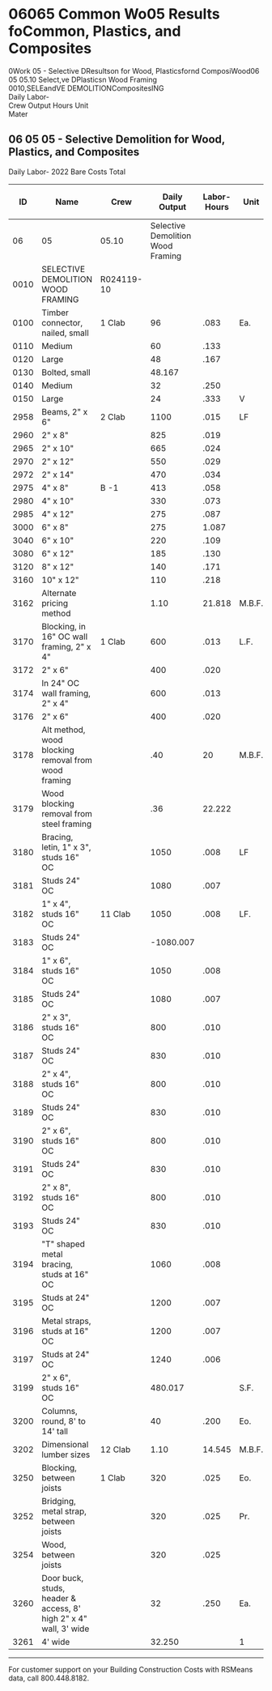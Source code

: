 # 06065 Common Wo05 Results foCommon, Plastics, and Composites

0Work 05 - Selective DResultson for Wood, Plasticsfornd ComposiWood06 05 05.10 Select,ve DPlasticsn Wood Framing  
0010,SELEandVE DEMOLITIONCompositesING  
Daily Labor-  
Crew Output Hours Unit  
Mater

## 06 05 05 - Selective Demolition for Wood, Plastics, and Composites

Daily Labor- 2022 Bare Costs Total

| ID    | Name                                                                 | Crew      | Daily Output | Labor-Hours | Unit      | Material | Labor   | Equipment | Total   | Total Incl O&P |
|-------|----------------------------------------------------------------------|-----------|--------------|-------------|-----------|----------|---------|-----------|---------|----------------|
| 06    | 05                                                                   | 05.10     | Selective Demolition Wood Framing |           |           |           |          |         |         |                |
| 0010  | SELECTIVE DEMOLITION WOOD FRAMING                                    | R024119-10|              |             |           |          |         |           |         |                |
| 0100  | Timber connector, nailed, small                                      | 1 Clab    | 96           | .083        | Ea.       |          | 3.80    |           | 3.80    | 5.6            |
| 0110  | Medium                                                               |           | 60           | .133        |           |          | 6.10    |           | 6.10    | 9.0            |
| 0120  | Large                                                                |           | 48           | .167        |           |          | 7.60    |           | 7.60    | 11.8           |
| 0130  | Bolted, small                                                        |           | 48.167       |             |           |          | 7.60    |           | 7.60    | 11.3           |
| 0140  | Medium                                                               |           | 32           | .250        |           |          | 11.40   |           | 11.40   | 17             |
| 0150  | Large                                                                |           | 24           | .333        | V         |          | 15.20   |           | 15.20   | 22.5           |
| 2958  | Beams, 2" x 6"                                                       | 2 Clab    | 1100         | .015        | LF        |          | .66     |           | .66     | S              |
| 2960  | 2" x 8"                                                              |           | 825          | .019        |           |          | .88     |           | .88     | 1.3            |
| 2965  | 2" x 10"                                                             |           | 665          | .024        |           |          | 1.10    |           | 1.10    | 1.6            |
| 2970  | 2" x 12"                                                             |           | 550          | .029        |           |          | 1.33    |           | 1.33    | 1.9            |
| 2972  | 2" x 14"                                                             |           | 470          | .034        |           |          | 1.55    |           | 1.55    | 2.3            |
| 2975  | 4" x 8"                                                              | B -1      | 413          | .058        |           |          | 2.69    |           | 2.69    | 4              |
| 2980  | 4" x 10"                                                             |           | 330          | .073        |           |          | 3.37    |           | 3.37    | 5              |
| 2985  | 4" x 12"                                                             |           | 275          | .087        |           |          | 4.04    |           | 4.04    | 6              |
| 3000  | 6" x 8"                                                              |           | 275          | 1.087       |           |          | 4.04    |           | 4.04    | 6              |
| 3040  | 6" x 10"                                                             |           | 220          | .109        |           |          | 5.05    | 5955      | 7.5     |                |
| 3080  | 6" x 12"                                                             |           | 185          | .130        |           |          | 6       | 9         | 8.9     |                |
| 3120  | 8" x 12"                                                             |           | 140          | .171        |           |          | 7.95    |           | 7.95    | 11.8           |
| 3160  | 10" x 12"                                                            |           | 110          | .218        |           |          | 10.10   |           | 10.10   | 15.0           |
| 3162  | Alternate pricing method                                              |           | 1.10         | 21.818      | M.B.F.    |          | 1,000   |           | 1,000   | 1,500          |
| 3170  | Blocking, in 16" OC wall framing, 2" x 4"                            | 1 Clab    | 600          | .013        | L.F.      |          | .61     | .696      |         | 9              |
| 3172  | 2" x 6"                                                              |           | 400          | .020        |           |          | .91     | .911      |         | 1.3            |
| 3174  | In 24" OC wall framing, 2" x 4"                                      |           | 600          | .013        |           |          | .61     | .61       |         | 9              |
| 3176  | 2" x 6"                                                              |           | 400          | .020        |           |          | .91     | .91       |         | 1.3            |
| 3178  | Alt method, wood blocking removal from wood framing                   |           | .40          | 20          | M.B.F.    |          | 910     | 910       | €       | 1,350          |
| 3179  | Wood blocking removal from steel framing                             |           | .36          | 22.222      |           |          | 1,025   | 1,025     |         | 1,500          |
| 3180  | Bracing, letin, 1" x 3", studs 16" OC                                |           | 1050         | .008        | LF        |          | .35     | 3.353     |         | in             |
| 3181  | Studs 24" OC                                                         |           | 1080         | .007        |           |          | .34     | .34 1     |         | in             |
| 3182  | 1" x 4", studs 16" OC                                                | 11 Clab   | 1050         | .008        | LF.       |          | .35     | .35       |         | in             |
| 3183  | Studs 24" OC                                                         |           | -1080.007    |             |           |          | .34     | .34       |         | in             |
| 3184  | 1" x 6", studs 16" OC                                                |           | 1050         | .008        |           |          | .35     | .35       |         | in             |
| 3185  | Studs 24" OC                                                         |           | 1080         | .007        |           |          | .34     | .34       |         |                |
| 3186  | 2" x 3", studs 16" OC                                                |           | 800          | .010        |           |          | .46     | .46       |         | .6             |
| 3187  | Studs 24" OC                                                         |           | 830          | .010        |           |          | .44     | .44       |         | .6             |
| 3188  | 2" x 4", studs 16" OC                                                |           | 800          | .010        |           |          | .46     | .46       |         | .6             |
| 3189  | Studs 24" OC                                                         |           | 830          | .010        |           |          | .44     | .44       |         | .6             |
| 3190  | 2" x 6", studs 16" OC                                                |           | 800          | .010        |           |          | .46     | .44       |         | .6             |
| 3191  | Studs 24" OC                                                         |           | 830          | .010        |           |          | .44     | 44        |         | .6             |
| 3192  | 2" x 8", studs 16" OC                                                |           | 800          | .010        |           |          | .46     | .46       |         | .6             |
| 3193  | Studs 24" OC                                                         |           | 830          | .010        |           |          | .44     | .44       |         | .6             |
| 3194  | "T" shaped metal bracing, studs at 16" OC                            |           | 1060         | .008        |           |          | .34     | .34       |         | .5             |
| 3195  | Studs at 24" OC                                                      |           | 1200         | .007        |           |          | .30     | .30       |         | .4             |
| 3196  | Metal straps, studs at 16" OC                                        |           | 1200         | .007        |           |          | .30     | .30       |         | 4              |
| 3197  | Studs at 24" OC                                                      |           | 1240         | .006        |           |          | .29     | .291      |         | 4              |
| 3199  | 2" x 6", studs 16" OC                                                |           | 480.017      |             | S.F.      |          | .76     | .76       |         | 1.1            |
| 3200  | Columns, round, 8' to 14' tall                                       |           | 40           | .200        | Eo.       |          | 9.10    | 9.10      |         | 13.6           |
| 3202  | Dimensional lumber sizes                                              | 12 Clab   | 1.10         | 14.545      | M.B.F.    |          | 665     | 6651      |         | 990            |
| 3250  | Blocking, between joists                                             | 1 Clab    | 320          | .025        | Eo.       | 1        | 1.14    | 1.14      |         | 1.7            |
| 3252  | Bridging, metal strap, between joists                                |           | 320          | .025        | Pr.       |          | 1.14    | 1.14      |         | 1.7            |
| 3254  | Wood, between joists                                                 |           | 320          | .025        |           |          | 1.14    | 1.14      |         | 1.7            |
| 3260  | Door buck, studs, header & access, 8' high 2" x 4" wall, 3' wide     |           | 32           | .250        | Ea.       |          | 11.40   | 11.40     |         | 17             |
| 3261  | 4' wide                                                              |           | 32.250       |             | 1         |          | 11.40   | 11.40     |         | 17             |

---

For customer support on your Building Construction Costs with RSMeans data, call 800.448.8182.